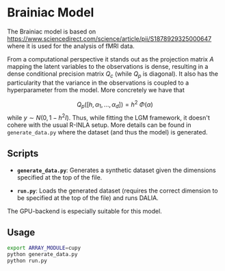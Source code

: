 # Brainiac Model 

The Brainiac model is based on https://www.sciencedirect.com/science/article/pii/S1878929325000647 where it is used for the analysis of fMRI data.

From a computational perspective it stands out as the projection matrix $A$ mapping the latent variables to the observations is dense, resulting in a dense conditional precision matrix $Q_c$ (while $Q_p$ is diagonal). It also has the particularity that the variance in the observations is coupled to a hyperparameter from the model. More concretely we have that 

$$
Q_p([h, \alpha_1, ..., \alpha_d]) = h^2 \ \Phi(\alpha)
$$
while $y \sim N(0, 1-h^2 I)$. 
Thus, while fitting the LGM framework, it doesn't cohere with the usual R-INLA setup.
More details can be found in `generate_data.py` where the dataset (and thus the model) is generated. 

## Scripts

- **`generate_data.py`**: Generates a synthetic dataset given the dimensions specified at the top of the file. 

- **`run.py`**: Loads the generated dataset (requires the correct dimension to be specified at the top of the file) and runs DALIA. 

The GPU-backend is especially suitable for this model. 

## Usage

```bash
export ARRAY_MODULE=cupy
python generate_data.py
python run.py